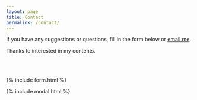 ```yaml
---
layout: page
title: Contact
permalink: /contact/
---
```


If you have any suggestions or questions, fill in the form below or [email me](mailto:{{site.email}}).

Thanks to interested in my contents.

<br><br>

{% include form.html %}

{% include modal.html %}
